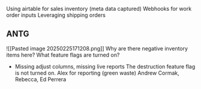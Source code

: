 Using airtable for sales inventory (meta data captured)
Webhooks for work order inputs 
Leveraging shipping orders


## ANTG
![[Pasted image 20250225171208.png]]
Why are there negative inventory items here?
What feature flags are turned on?
* Missing adjust columns, missing live reports
The destruction feature flag is not turned on.
Alex for reporting (green waste)
Andrew Cormak, Rebecca, Ed Perrera
